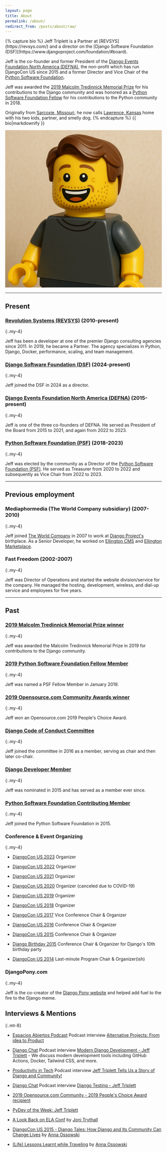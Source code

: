 ```yaml
---
layout: page
title: About
permalink: /about/
redirect_from: /posts/about/raw/
---
```


<div class="flex items-start">
<div class="w-3/4 flex-0">
{% capture bio %}
Jeff Triplett is a Partner at [REVSYS](https://revsys.com/) and a director on the [Django Software Foundation (DSF)](https://www.djangoproject.com/foundation/#board).

Jeff is the co-founder and former President of the [Django Events Foundation North America (DEFNA)](https://www.defna.org), the non-profit which has run DjangoCon US since 2015 and a former Director and Vice Chair of the [Python Software Foundation](https://www.python.org/psf/records/board/history/#id2).

Jeff was awarded the [2019 Malcolm Tredinnick Memorial Prize](https://www.djangoproject.com/weblog/2019/dec/17/2019-malcolm-tredinnick-prize--jeff-triplett/) for his contributions to the Django community and was honored as a [Python Software Foundation Fellow](https://www.python.org/psf/fellows/#welcome-2018-q4-fellow-members) for his contributions to the Python community in 2018.

Originally from [Sarcoxie, Missouri](http://en.wikipedia.org/wiki/Sarcoxie,_Missouri), he now calls [Lawrence, Kansas](http://en.wikipedia.org/wiki/Lawrence,_Kansas) home with his two kids, partner, and smelly dog.
{% endcapture %}
{{ bio|markdownify }}
</div>

<div class="flex-1 ml-8 w-64 w-1/4 md:w-96">
<img class="w-full rounded-lg" src="/assets/images/2025-brickman.jpg" alt="Jeff Triplett" title="Jeff Triplett's image in the style of brick man">
</div>

</div>

----

## <span class="text-indigo-600 dark:text-indigo-400">Present</span>

### <span class="text-emerald-600 dark:text-emerald-400">[Revolution Systems (REVSYS)](http://revsys.com/) (2010-present)</span>
{:.my-4}

Jeff has been a developer at one of the premier Django consulting agencies since 2011. In 2019, he became a Partner. The agency specializes in Python, Django, Docker, performance, scaling, and team management.

### <span class="text-emerald-600 dark:text-emerald-400">[Django Software Foundation (DSF)](https://www.djangoproject.com/foundation/#board) (2024-present)</span>
{:.my-4}

Jeff joined the DSF in 2024 as a director.

### <span class="text-emerald-600 dark:text-emerald-400">[Django Events Foundation North America (DEFNA)](https://github.com/defna) (2015-present)</span>
{:.my-4}

Jeff is one of the three co-founders of DEFNA. He served as President of the Board from 2015 to 2021, and again from 2022 to 2023.

### <span class="text-emerald-600 dark:text-emerald-400">[Python Software Foundation (PSF)](https://www.python.org/psf/records/board/history/#id2) (2018-2023)</span>
{:.my-4}

Jeff was elected by the community as a Director of the [Python Software Foundation (PSF)](https://www.python.org/psf/). He served as Treasurer from 2020 to 2022 and subsequently as Vice Chair from 2022 to 2023.

----

## <span class="text-amber-600 dark:text-amber-400">Previous employment</span>

### <span class="text-amber-600 dark:text-amber-400">Mediaphormedia (The World Company subsidiary) (2007-2010)</span>
{:.my-4}

Jeff joined [The World Company](http://www.theworldco.net) in 2007 to work at [Django Project's](http://djangoproject.com/) birthplace. As a Senior Developer, he worked on [Ellington CMS](https://www.ellingtoncms.com/) and [Ellington Marketplace](https://www.ellingtoncms.com/marketplace/).

### <span class="text-amber-600 dark:text-amber-400">Fast Freedom (2002-2007)</span>
{:.my-4}

Jeff was Director of Operations and started the website division/service for the company. He managed the hosting, development, wireless, and dial-up service and employees for five years.

----

## <span class="text-purple-600 dark:text-purple-400">Past</span>

### <span class="text-purple-600 dark:text-purple-400">[2019 Malcolm Tredinnick Memorial Prize winner](https://www.djangoproject.com/weblog/2019/dec/17/2019-malcolm-tredinnick-prize--jeff-triplett/)</span>
{:.my-4}

Jeff was awarded the Malcolm Tredinnick Memorial Prize in 2019 for contributions to the Django community.

### <span class="text-purple-600 dark:text-purple-400">[2019 Python Software Foundation Fellow Member](http://pyfound.blogspot.com/2019/01/python-software-foundation-fellow.html)</span>
{:.my-4}

Jeff was named a PSF Fellow Member in January 2019.

### <span class="text-purple-600 dark:text-purple-400">[2019 Opensource.com Community Awards winner](https://opensource.com/article/19/2/community-awards-2019#people)</span>
{:.my-4}

Jeff won an Opensource.com 2019 People's Choice Award.

### <span class="text-purple-600 dark:text-purple-400">[Django Code of Conduct Committee](https://www.djangoproject.com/foundation/committees/#conduct)</span>
{:.my-4}

Jeff joined the committee in 2016 as a member, serving as chair and then later co-chair.

### <span class="text-purple-600 dark:text-purple-400">[Django Developer Member](https://www.djangoproject.com/foundation/developer-members/)</span>
{:.my-4}

Jeff was nominated in 2015 and has served as a member ever since.

### <span class="text-purple-600 dark:text-purple-400">[Python Software Foundation Contributing Member](https://www.python.org/psf/membership/)</span>
{:.my-4}

Jeff joined the Python Software Foundation in 2015.

### <span class="text-purple-600 dark:text-purple-400">Conference & Event Organizing</span>
{:.my-4}

- [DjangoCon US 2023](https://2023.djangocon.us/) Organizer

- [DjangoCon US 2022](https://2022.djangocon.us/) Organizer

- [DjangoCon US 2021](https://2021.djangocon.us/) Organizer

- [DjangoCon US 2020](https://2020.djangocon.us/) Organizer (canceled due to COVID-19)

- [DjangoCon US 2019](https://2019.djangocon.us/) Organizer

- [DjangoCon US 2018](https://2018.djangocon.us/) Organizer

- [DjangoCon US 2017](https://2017.djangocon.us/) Vice Conference Chair & Organizer

- [DjangoCon US 2016](https://2016.djangocon.us/) Conference Chair & Organizer

- [DjangoCon US 2015](https://2015.djangocon.us/) Conference Chair & Organizer

- [Django Birthday 2015](https://djangobirthday.com/) Conference Chair & Organizer for Django's 10th birthday party

- [DjangoCon US 2014](https://2014.djangocon.us/) Last-minute Program Chair & Organizer(ish)

### <span class="text-purple-600 dark:text-purple-400">DjangoPony.com</span>
{:.my-4}

Jeff is the co-creator of the [Django Pony website](http://www.djangopony.com/) and helped add fuel to the fire to the Django meme.

## <span class="text-sky-600 dark:text-sky-400">Interviews & Mentions</span>
{:.mt-8}

- [Espacios Abiertos Podcast](https://espaciosabiertos.dev/) Podcast interview [Alternative Projects: From idea to Product](https://espaciosabiertos.dev/jeff-triplett/)

- [Django Chat](https://djangochat.com/) Podcast interview [Modern Django Development - Jeff Triplett](https://djangochat.com/episodes/docker-tailwind-and-more-jeff-triplett) - We discuss modern development tools including GitHub Actions, Docker, Tailwind CSS, and more.

- [Productivity in Tech](https://productivityintech.com/) Podcast interview [Jeff Triplett Tells Us a Story of Django and Community!](https://productivityintech.transistor.fm/episodes/jeff-triplett-tells-us-a-story-of-django-and-community)

- [Django Chat](https://djangochat.com/) Podcast interview [Django Testing - Jeff Triplett](https://django-chat.simplecast.com/episodes/jeff-triplett)

- [2019 Opensource.com Community - 2019 People's Choice Award
 recipient](https://opensource.com/article/19/2/community-awards-2019#people)

- [PyDev of the Week: Jeff Triplett](http://www.blog.pythonlibrary.org/2016/01/04/pydev-of-the-week-jeff-triplett/)

- [A Look Back on ELA Conf](http://jonibologna.com/a-look-back-on-ela-conf/) by [Joni Trythall](https://twitter.com/JoniTrythall)

- [DjangoCon US 2015 - Django Tales: How Django and Its Community Can Change Lives](https://www.youtube.com/watch?v=JQkM_fOlb2A) by [Anna Ossowski](https://twitter.com/OssAnna16)

- [(Life) Lessons Learnt while Traveling](http://anna-oz.tumblr.com/post/156114754840/life-lessons-learnt-while-traveling) by [Anna Ossowski](https://twitter.com/OssAnna16)
